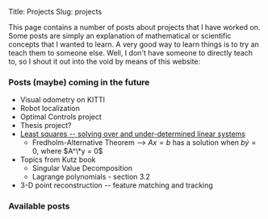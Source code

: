 Title: Projects
Slug: projects

This page contains a number of posts about projects that I have worked on. 
Some posts are simply an explanation of mathematical or scientific concepts that I wanted to learn. 
A very good way to learn things is to try an teach them to someone else. 
Well, I don't have someone to directly teach to, so I shout it out into the void by means of this website:

### Posts (maybe) coming in the future
* Visual odometry on KITTI
* Robot localization
* Optimal Controls project
* Thesis project?
* [Least squares -- solving over and under-determined linear systems](http://people.csail.mit.edu/bkph/articles/Pseudo_Inverse.pdf)
	* Fredholm-Alternative Theorem --> $Ax=b$ has a solution when $b \dot y = 0$, where $A^\*y = 0$
* Topics from Kutz book
	* Singular Value Decomposition 
	* Lagrange polynomials - section 3.2
* 3-D point reconstruction -- feature matching and tracking

### Available posts
